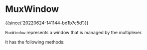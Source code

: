 # MuxWindow

{{since('20220624-141144-bd1b7c5d')}}

`MuxWindow` represents a window that is managed by the multiplexer.

It has the following methods:

